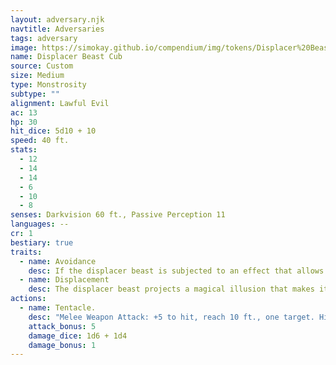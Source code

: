```yaml
---
layout: adversary.njk
navtitle: Adversaries
tags: adversary
image: https://simokay.github.io/compendium/img/tokens/Displacer%20Beast%20Cub.webp
name: Displacer Beast Cub
source: Custom
size: Medium
type: Monstrosity
subtype: ""
alignment: Lawful Evil
ac: 13
hp: 30
hit_dice: 5d10 + 10
speed: 40 ft.
stats:
  - 12
  - 14
  - 14
  - 6
  - 10
  - 8
senses: Darkvision 60 ft., Passive Perception 11
languages: --
cr: 1
bestiary: true
traits:
  - name: Avoidance
    desc: If the displacer beast is subjected to an effect that allows it to make a saving throw to take only half damage, it instead takes no damage if it succeeds on the saving throw, and only half damage if it fails.
  - name: Displacement
    desc: The displacer beast projects a magical illusion that makes it appear to be standing near its actual location, causing attack rolls against it to have disadvantage. If it is hit by an attack, this trait is disrupted until the end of its next turn. This trait is also disrupted while the displacer beast is incapacitated or has a speed of 0.
actions:
  - name: Tentacle.
    desc: "Melee Weapon Attack: +5 to hit, reach 10 ft., one target. Hit: 4 (1d6) bludgeoning damage plus 2 (1d4) piercing damage."
    attack_bonus: 5
    damage_dice: 1d6 + 1d4
    damage_bonus: 1
---
```

